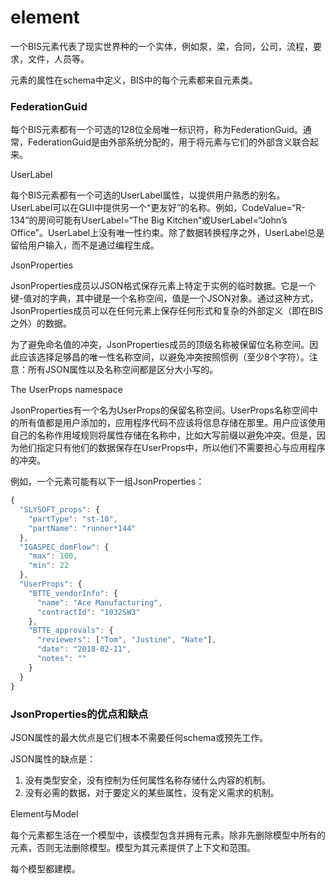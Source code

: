# element

一个BIS元素代表了现实世界种的一个实体，例如泵，梁，合同，公司，流程，要求，文件，人员等。

元素的属性在schema中定义，BIS中的每个元素都来自元素类。

### FederationGuid

每个BIS元素都有一个可选的128位全局唯一标识符，称为FederationGuid。通常，FederationGuid是由外部系统分配的，用于将元素与它们的外部含义联合起来。

UserLabel

每个BIS元素都有一个可选的UserLabel属性，以提供用户熟悉的别名。UserLabel可以在GUI中提供另一个“更友好”的名称。例如，CodeValue=“R-134”的房间可能有UserLabel=“The Big Kitchen”或UserLabel=“John’s Office”。UserLabel上没有唯一性约束。除了数据转换程序之外，UserLabel总是留给用户输入，而不是通过编程生成。

JsonProperties

JsonProperties成员以JSON格式保存元素上特定于实例的临时数据。它是一个键-值对的字典，其中键是一个名称空间，值是一个JSON对象。通过这种方式，JsonProperties成员可以在任何元素上保存任何形式和复杂的外部定义（即在BIS之外）的数据。

为了避免命名值的冲突，JsonProperties成员的顶级名称被保留位名称空间。因此应该选择足够昌的唯一性名称空间，以避免冲突按照惯例（至少8个字符）。注意：所有JSON属性以及名称空间都是区分大小写的。

The UserProps namespace

JsonProperties有一个名为UserProps的保留名称空间。UserProps名称空间中的所有值都是用户添加的，应用程序代码不应该将信息存储在那里。用户应该使用自己的名称作用域规则将属性存储在名称中，比如大写前缀以避免冲突。但是，因为他们指定只有他们的数据保存在UserProps中，所以他们不需要担心与应用程序的冲突。

例如，一个元素可能有以下一组JsonProperties：

```js
{
  "SLYSOFT_props": {
    "partType": "st-10",
    "partName": "runner*144"
  },
  "IGASPEC_domFlow": {
    "max": 100,
    "min": 22
  },
  "UserProps": {
    "BTTE_vendorInfo": {
      "name": "Ace Manufacturing",
      "contractId": "1032SW3"
    },
    "BTTE_approvals": {
      "reviewers": ["Tom", "Justine", "Nate"],
      "date": "2018-02-11",
      "notes": ""
    }
  }
}
```

### JsonProperties的优点和缺点

JSON属性的最大优点是它们根本不需要任何schema或预先工作。

JSON属性的缺点是：

1. 没有类型安全，没有控制为任何属性名称存储什么内容的机制。
2. 没有必需的数据，对于要定义的某些属性，没有定义需求的机制。

Element与Model

每个元素都生活在一个模型中，该模型包含并拥有元素。除非先删除模型中所有的元素，否则无法删除模型。模型为其元素提供了上下文和范围。

每个模型都建模。



